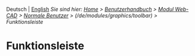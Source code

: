 <!-- TITLE: Funktionsleiste -->
<!-- SUBTITLE: Überblick der Funktionsleiste -->

Deutsch | [English](/en/modules/graphics)
*Sie sind hier: [Home](/home) > [Benutzerhandbuch](/de/user-guide) > [Modul Web-CAD](/de/modules/graphics) > [Normale Benutzer](/de/modules/graphics/user) > (/de/modules/graphics/toolbar) > Funktionsleiste*
# Funktionsleiste